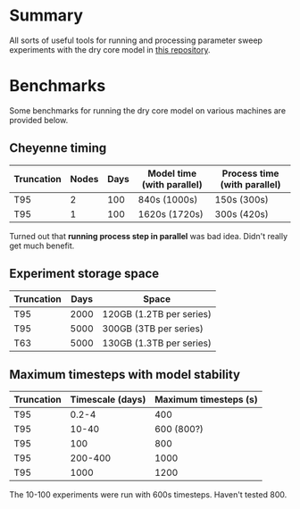 <!-- Modifications to the GFDL dry core Fortran source for a series of experiments with the thermal damping timescale. For more info, see recent publication. -->
# Summary
All sorts of useful tools for running and processing parameter sweep experiments with the dry core model in [this repository](https://github.com/lukelbd/gfdl-drycore.git).
<!-- Use `add_check` to check for 'missing' variables in NetCDF files. -->
<!-- May need to re-run damping rate experiments with 0.4 and 1 days for some reason. For the rest, only missing meridional wind variance in first 500 days, and missing PM-PE conversion for all days (omega was not saved in full files, so cannot calculate this one). -->

# Benchmarks
Some benchmarks for running the dry core model on various machines are provided below.

## Cheyenne timing
| Truncation | Nodes | Days | Model time (with parallel) | Process time (with parallel) |
| --- | --- | --- | --- | --- |
| T95 | 2 | 100 | 840s (1000s) | 150s (300s) |
| T95 | 1 | 100 | 1620s (1720s) | 300s (420s) |

Turned out that **running process step in parallel** was bad idea. Didn't really get much benefit.
<!-- Ask Thomas about archiving 2000 days at higher resolution or 5000 days at lower resolution. -->

## Experiment storage space
| Truncation | Days | Space |
| --- | --- | --- |
| T95 | 2000 | 120GB (1.2TB per series) |
| T95 | 5000 | 300GB (3TB per series) |
| T63 | 5000 | 130GB (1.3TB per series) |

## Maximum timesteps with model stability
| Truncation | Timescale (days) | Maximum timesteps (s) |
| --- | --- | --- |
| T95 | 0.2-4 | 400 |
| T95 | 10-40 | 600 (800?) |
| T95 | 100 | 800 |
| T95 | 200-400 | 1000 |
| T95 | 1000 | 1200 |

The 10-100 experiments were run with 600s timesteps. Haven't tested 800.


